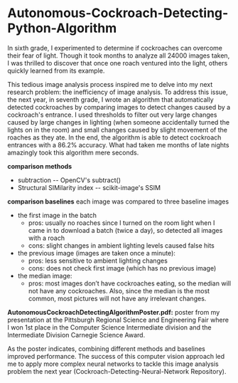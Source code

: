 # Autonomous-Cockroach-Detecting-Python-Algorithm
In sixth grade, I experimented to determine if cockroaches can overcome their fear of light. Though it took months to analyze all 24000 images taken, I was thrilled to discover that once one roach ventured into the light, others quickly learned from its example.

This tedious image analysis process inspired me to delve into my next research problem: the inefficiency of image analysis. To address this issue, the next year, in seventh grade, I wrote an algorithm that automatically detected cockroaches by comparing images to detect changes caused by a cockroach's entrance. I used thresholds to filter out very large changes caused by large changes in lighting (when someone accidentally turned the lights on in the room) and small changes caused by slight movement of the roaches as they ate. In the end, the algorithm is able to detect cockroach entrances with a 86.2% accuracy. What had taken me months of late nights amazingly took this algorithm mere seconds.

**comparison methods**
- subtraction -- OpenCV's subtract()
- Structural SIMilarity index -- scikit-image's SSIM

**comparison baselines**
each image was compared to three baseline images
- the first image in the batch 
  - pros: usually no roaches since I turned on the room light when I came in to download a batch (twice a day), so detected all images with a roach
  - cons: slight changes in ambient lighting levels caused false hits
- the previous image (images are taken once a minute):
  - pros: less sensitive to ambient lighting changes
  - cons: does not check first image (which has no previous image)
- the median image:
  - pros: most images don’t have cockroaches eating, so the median will not have any cockroaches.
    Also, since the median is the most common, most pictures will not have any irrelevant changes.
  

**AutonomousCockroachDetectingAlgorithmPoster.pdf:** poster from my presentation at the Pittsburgh Regional Science and Engineering Fair where I won 1st place in the Computer Science Intermediate division and the Intermediate Division Carnegie Science Award.

As the poster indicates, combining different methods and baselines improved performance. The success of this computer vision approach led me to apply more complex neural networks to tackle this image analysis problem the next year (Cockroach-Detecting-Neural-Network Repository).
